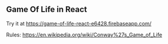 ## Game Of Life in React

Try it at https://game-of-life-react-e6428.firebaseapp.com/

Rules: https://en.wikipedia.org/wiki/Conway%27s_Game_of_Life